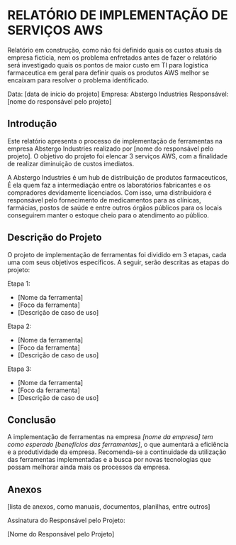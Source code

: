 # RELATÓRIO DE IMPLEMENTAÇÃO DE SERVIÇOS AWS

Relatório em construção, como não foi definido quais os custos atuais da empresa ficticia, nem os problema enfretados antes de fazer o relatório será investigado quais os pontos de maior custo em TI para logistica farmaceutica em geral para definir quais os produtos AWS melhor se encaixam para resolver o problema identificado.

Data: [data de início do projeto]
Empresa: Abstergo Industries 
Responsável: [nome do responsável pelo projeto]

## Introdução
Este relatório apresenta o processo de implementação de ferramentas na empresa Abstergo Industries realizado por [nome do responsável pelo projeto]. O objetivo do projeto foi elencar 3 serviços AWS, com a finalidade de realizar diminuição de custos imediatos.

A Abstergo Industries é um hub de distribuição de produtos farmaceuticos, É ela quem faz a intermediação entre os laboratórios fabricantes e os compradores devidamente licenciados. Com isso, uma distribuidora é responsável pelo fornecimento de medicamentos para as clínicas, farmácias, postos de saúde e entre outros órgãos públicos para os locais conseguirem manter o estoque cheio para o atendimento ao público.

## Descrição do Projeto
O projeto de implementação de ferramentas foi dividido em 3 etapas, cada uma com seus objetivos específicos. A seguir, serão descritas as etapas do projeto:

Etapa 1: 
- [Nome da ferramenta]
- [Foco da ferramenta]
- [Descrição de caso de uso]

Etapa 2: 
- [Nome da ferramenta]
- [Foco da ferramenta]
- [Descrição de caso de uso]

Etapa 3: 
- [Nome da ferramenta]
- [Foco da ferramenta]
- [Descrição de caso de uso]



## Conclusão
A implementação de ferramentas na empresa *[nome da empresa] tem como esperado [benefícios das ferramentas]*, o que aumentará a eficiência e a produtividade da empresa. Recomenda-se a continuidade da utilização das ferramentas implementadas e a busca por novas tecnologias que possam melhorar ainda mais os processos da empresa.

## Anexos

[lista de anexos, como manuais, documentos, planilhas, entre outros]

Assinatura do Responsável pelo Projeto:

[Nome do Responsável pelo Projeto]
